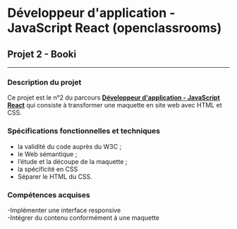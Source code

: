 # Développeur d'application - JavaScript React (openclassrooms)
## Projet 2 - Booki
------------
### Description du projet
Ce projet est le n°2 du parcours [**Développeur d'application - JavaScript React**](https://openclassrooms.com/fr/paths/516-developpeur-dapplication-javascript-react) qui consiste à transformer une maquette en site web avec HTML et CSS.

### Spécifications fonctionnelles et techniques
- la validité du code auprès du W3C ;
- le Web sémantique ;
- l’étude et la découpe de la maquette  ;
- la spécificité en CSS 
- Séparer le HTML du CSS.


### Compétences acquises
-Implémenter une interface responsive   
-Intégrer du contenu conformément à une maquette


